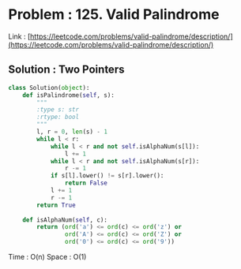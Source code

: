 # Problem : 125. Valid Palindrome
Link : [https://leetcode.com/problems/valid-palindrome/description/](https://leetcode.com/problems/valid-palindrome/description/)

## Solution : Two Pointers
```python
class Solution(object):
    def isPalindrome(self, s):
        """
        :type s: str
        :rtype: bool
        """
        l, r = 0, len(s) - 1
        while l < r:
            while l < r and not self.isAlphaNum(s[l]):
                l += 1
            while l < r and not self.isAlphaNum(s[r]):
                r -= 1
            if s[l].lower() != s[r].lower():
                return False
            l += 1
            r -= 1
        return True
    
    def isAlphaNum(self, c):
        return (ord('a') <= ord(c) <= ord('z') or
                ord('A') <= ord(c) <= ord('Z') or
                ord('0') <= ord(c) <= ord('9'))
```
Time : O(n)
Space : O(1)
